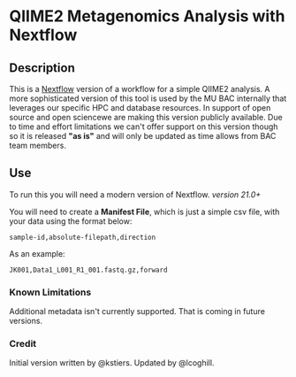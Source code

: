 # QIIME2 Metagenomics Analysis with Nextflow

## Description
This is a [Nextflow](www.nextflow.io) version of a workflow for a simple QIIME2 analysis. A more sophisticated version of this tool is used by the MU BAC internally that leverages our specific HPC and database resources. 
In support of open source and open sciencewe are making this version publicly available. Due to time and effort limitations we can't offer support on this version though so it is released **"as is"** and will 
only be updated as time allows from BAC team members. 

## Use

To run this you will need a modern version of Nextflow. *version 21.0+*

You will need to create a **Manifest File**, which is just a simple csv file, with your data using the format below:

```
sample-id,absolute-filepath,direction
```

As an example:
```
JK001,Data1_L001_R1_001.fastq.gz,forward
```

### Known Limitations

Additional metadata isn't currently supported. That is coming in future versions.

### Credit
Initial version written by @kstiers.
Updated by @lcoghill.
